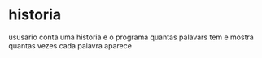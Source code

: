 # historia
ususario conta uma historia e o programa quantas palavars tem e mostra quantas vezes cada palavra aparece
